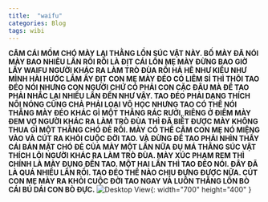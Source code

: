 ```yaml
---
title:  "waifu"
categories: Blog
tags: wibi
---
```

**CÂM CÁI MỒM CHÓ MÀY LẠI THẰNG LỒN SÚC VẬT NÀY. BỐ MÀY ĐÃ NÓI MÀY BAO NHIÊU LẦN RỒI RỒI LÀ ĐỊT CÁI LỒN MẸ MÀY ĐỪNG BAO GIỜ LẤY WAIFU NGƯỜI KHÁC RA LÀM TRÒ ĐÙA RỒI HẢ HÊ NHƯ KIỂU NHƯ MÌNH HÀI HƯỚC LẮM ẤY ĐỊT CON MẸ MÀY ĐÉO CÓ LIÊM SỈ THÌ THÔI TAO ĐÉO NÓI NHƯNG CON NGƯỜI CHỨ CÓ PHẢI CON CẶC ĐÂU MÀ ĐỂ TAO PHẢI NHẮC LẠI NHIỀU LẦN ĐẾN NHƯ VẬY. TAO ĐÉO PHẢI DẠNG THÍCH NỔI NÓNG CŨNG CHẢ PHẢI LOẠI VÔ HỌC NHƯNG TAO CÓ THỂ NÓI THẲNG MÀY ĐÉO KHÁC GÌ MỘT THẰNG RÁC RƯỞI, RIÊNG Ở ĐIỂM MÀY ĐEM VỢ NGƯỜI KHÁC RA LÀM TRÒ ĐÙA THÌ ĐÃ BIẾT ĐƯỢC MÀY KHÔNG THUA GÌ MỘT THẰNG CHÓ ĐẺ RỒI. MÀY CÓ THỂ CÂM CON MẸ NÓ MIỆNG VÀO VÀ CÚT RA KHỎI CUỘC ĐỜI TAO. VÀ ĐỪNG ĐỂ TAO PHẢI NHÌN THẤY CÁI BẢN MẶT CHÓ ĐẺ CỦA MÀY MỘT LẦN NỮA ĐỤ MÁ THẰNG SÚC VẬT THÍCH LÔI NGƯỜI KHÁC RA LÀM TRÒ ĐÙA. MÀY XÚC PHẠM REM THÌ CHÍNH LÀ MÀY ĐỤNG ĐẾN TAO. MỘT HAI LẦN THÌ TAO ĐÉO NÓI. ĐÂY ĐÃ LÀ QUÁ NHIỀU LẦN RỒI. TAO ĐÉO THỂ NÀO CHỊU ĐỰNG ĐƯỢC NỮA. CÚT CON MẸ MÀY RA KHỎI CUỘC ĐỜI TAO NGAY VÀ LUÔN THẰNG LỒN BÒ CÁI BÚ DÁI CON BÒ ĐỰC.** 
![Desktop View](/assets/succ2.jpg){: width="700" height="400" }
